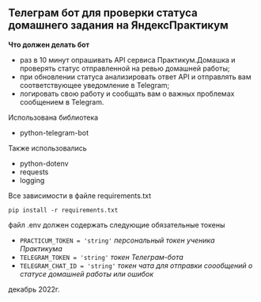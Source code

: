 ## Телеграм бот для проверки статуса домашнего задания на ЯндексПрактикум

**Что должен делать бот**
-   раз в 10 минут опрашивать API сервиса Практикум.Домашка и проверять статус отправленной на ревью домашней работы;
-   при обновлении статуса анализировать ответ API и отправлять вам соответствующее уведомление в Telegram;
-   логировать свою работу и сообщать вам о важных проблемах сообщением в Telegram.

Использована библиотека
 - python-telegram-bot

Также использовались
 - python-dotenv
 - requests
 - logging
 
Все зависимости в файле requirements.txt

    pip install -r requirements.txt

файл .env должен содержать следующие обязательные токены

 - `PRACTICUM_TOKEN = 'string'` *персональный токен ученика Практикума*
 - `TELEGRAM_TOKEN = 'string'` *токен Телеграм-бота*
 - `TELEGRAM_CHAT_ID = 'string'` *токен чата для отправки соообщений о статусе
   домашней работы или ошибок*

декабрь 2022г.
